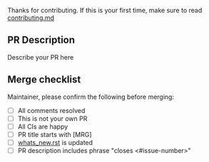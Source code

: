 Thanks for contributing. If this is your first time,
make sure to read [contributing.md](https://github.com/mne-tools/mne-hcp/blob/main/CONTRIBUTING.md)

PR Description
--------------

Describe your PR here

Merge checklist
---------------

Maintainer, please confirm the following before merging:

- [ ] All comments resolved
- [ ] This is not your own PR
- [ ] All CIs are happy
- [ ] PR title starts with [MRG]
- [ ] [whats_new.rst](https://github.com/mne-tools/mne-hcp/blob/main/doc/whats_new.rst) is updated
- [ ] PR description includes phrase "closes <#issue-number>"
